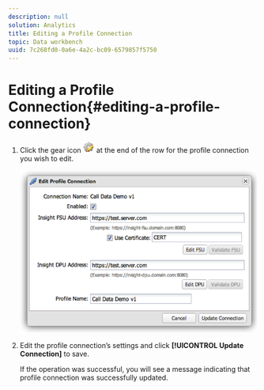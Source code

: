 ```yaml
---
description: null
solution: Analytics
title: Editing a Profile Connection
topic: Data workbench
uuid: 7c268fd0-0a6e-4a2c-bc09-6579857f5750
---
```


# Editing a Profile Connection{#editing-a-profile-connection}

1. Click the gear icon ![](assets/edit_icon.png) at the end of the row for the profile connection you wish to edit.

   ![](assets/edit_profile_connection.png)

1. Edit the profile connection’s settings and click **[!UICONTROL Update Connection]** to save.

   If the operation was successful, you will see a message indicating that profile connection was successfully updated. 